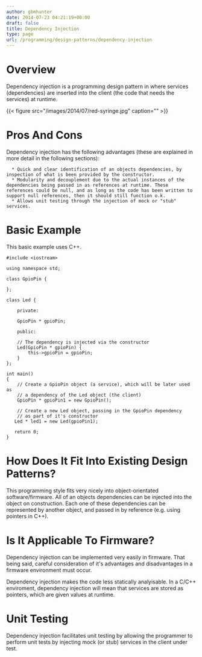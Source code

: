 ```yaml
---
author: gbmhunter
date: 2014-07-23 04:21:19+00:00
draft: false
title: Dependency Injection
type: page
url: /programming/design-patterns/dependency-injection
---
```


# Overview




Dependency injection is a programming design pattern in where services (dependencies) are inserted into the client (the code that needs the services) at runtime.




{{< figure src="/images/2014/07/red-syringe.jpg" caption=""  >}}




# Pros And Cons




Dependency injection has the following advantages (these are explained in more detail in the following sections):





	  * Quick and clear identification of an objects dependencies, by inspection of what is been provided by the constructor.
	  * Modularity and decouplement due to the actual instances of the dependencies being passed in as references at runtime. These references could be null, and as long as the code has been written to support null references, then it should still function o.k.
	  * Allows unit testing through the injection of mock or "stub" services.



# Basic Example




This basic example uses C++.



    
    #include <iostream>
    
    using namespace std;
    
    class GpioPin {
        
    };
    
    class Led {
        
        private:
        
        GpioPin * gpioPin;
        
        public:
        
        // The dependency is injected via the constructor
        Led(GpioPin * gpioPin) {
            this->gpioPin = gpioPin;
        }
    };
    
    int main()
    {
        // Create a GpioPin object (a service), which will be later used as
        // a dependency of the Led object (the client)
        GpioPin * gpioPin1 = new GpioPin();
       
        // Create a new Led object, passing in the GpioPin dependency
        // as part of it's constructor
       Led * led1 = new Led(gpioPin1);
       
       return 0;
    }







# How Does It Fit Into Existing Design Patterns?




This programming style fits very nicely into object-orientated software/firmware. All of an objects dependencies can be injected into the object on construction. Each one of these dependencies can be represented by another object, and passed in by reference (e.g. using pointers in C++).




# Is It Applicable To Firmware?




Dependency injection can be implemented very easily in firmware. That being said, careful consideration of it's advantages and disadvantages in a firmware environment must occur.




Dependency injection makes the code less statically analyisable. In a C/C++ enviroment, dependency injection will mean that services are stored as pointers, which are given values at runtime.




# Unit Testing




Dependency injection facilitates unit testing by allowing the programmer to perform unit tests by injecting mock (or stub) services in the client under test.
